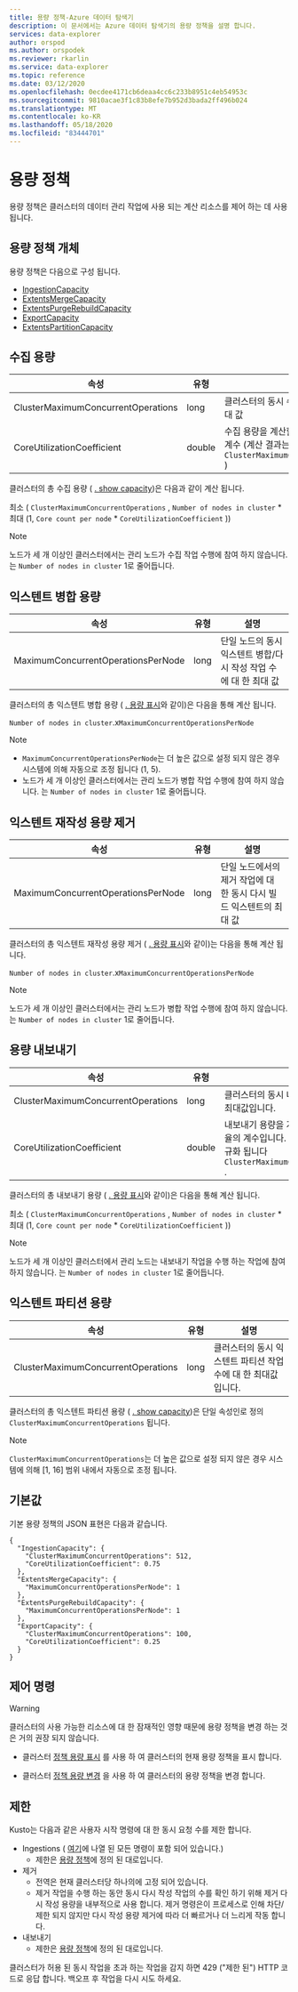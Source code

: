 ```yaml
---
title: 용량 정책-Azure 데이터 탐색기
description: 이 문서에서는 Azure 데이터 탐색기의 용량 정책을 설명 합니다.
services: data-explorer
author: orspod
ms.author: orspodek
ms.reviewer: rkarlin
ms.service: data-explorer
ms.topic: reference
ms.date: 03/12/2020
ms.openlocfilehash: 0ecdee4171cb6deaa4cc6c233b8951c4eb54953c
ms.sourcegitcommit: 9810acae3f1c83b8efe7b952d3bada2ff496b024
ms.translationtype: MT
ms.contentlocale: ko-KR
ms.lasthandoff: 05/18/2020
ms.locfileid: "83444701"
---
```

# <a name="capacity-policy"></a>용량 정책

용량 정책은 클러스터의 데이터 관리 작업에 사용 되는 계산 리소스를 제어 하는 데 사용 됩니다.

## <a name="the-capacity-policy-object"></a>용량 정책 개체

용량 정책은 다음으로 구성 됩니다.

* [IngestionCapacity](#ingestion-capacity)
* [ExtentsMergeCapacity](#extents-merge-capacity)
* [ExtentsPurgeRebuildCapacity](#extents-purge-rebuild-capacity)
* [ExportCapacity](#export-capacity)
* [ExtentsPartitionCapacity](#extents-partition-capacity)

## <a name="ingestion-capacity"></a>수집 용량

|속성                           |유형    |설명                                                                                                                                                                               |
|-----------------------------------|--------|------------------------------------------------------------------------------------------------------------------------------------------------------------------------------------------|
|ClusterMaximumConcurrentOperations |long    |클러스터의 동시 수집 작업 수에 대 한 최대 값                                                                                                            |
|CoreUtilizationCoefficient         |double  |수집 용량을 계산할 때 사용할 코어 비율의 계수 (계산 결과는 항상에 의해 정규화 됨 `ClusterMaximumConcurrentOperations` ) |                                                                                                                             |

클러스터의 총 수집 용량 ( [. show capacity](../management/diagnostics.md#show-capacity))은 다음과 같이 계산 됩니다.

최소 ( `ClusterMaximumConcurrentOperations` , `Number of nodes in cluster` * 최대 (1, `Core count per node`  *  `CoreUtilizationCoefficient` ))

> [!Note]
> 노드가 세 개 이상인 클러스터에서는 관리 노드가 수집 작업 수행에 참여 하지 않습니다. 는 `Number of nodes in cluster` 1로 줄어듭니다.

## <a name="extents-merge-capacity"></a>익스텐트 병합 용량

|속성                           |유형    |설명                                                                                    |
|-----------------------------------|--------|-----------------------------------------------------------------------------------------------|
|MaximumConcurrentOperationsPerNode |long    |단일 노드의 동시 익스텐트 병합/다시 작성 작업 수에 대 한 최대 값 |

클러스터의 총 익스텐트 병합 용량 ( [. 용량 표시](../management/diagnostics.md#show-capacity)와 같이)은 다음을 통해 계산 됩니다.

`Number of nodes in cluster`.x`MaximumConcurrentOperationsPerNode`

> [!Note]
> * `MaximumConcurrentOperationsPerNode`는 더 높은 값으로 설정 되지 않은 경우 시스템에 의해 자동으로 조정 됩니다 (1, 5).
> * 노드가 세 개 이상인 클러스터에서는 관리 노드가 병합 작업 수행에 참여 하지 않습니다. 는 `Number of nodes in cluster` 1로 줄어듭니다.

## <a name="extents-purge-rebuild-capacity"></a>익스텐트 재작성 용량 제거

|속성                           |유형    |설명                                                                                                                           |
|-----------------------------------|--------|--------------------------------------------------------------------------------------------------------------------------------------|
|MaximumConcurrentOperationsPerNode |long    |단일 노드에서의 제거 작업에 대 한 동시 다시 빌드 익스텐트의 최대 값 |

클러스터의 총 익스텐트 재작성 용량 제거 ( [. 용량 표시](../management/diagnostics.md#show-capacity)와 같이)는 다음을 통해 계산 됩니다.

`Number of nodes in cluster`.x`MaximumConcurrentOperationsPerNode`

> [!Note]
> 노드가 세 개 이상인 클러스터에서는 관리 노드가 병합 작업 수행에 참여 하지 않습니다. 는 `Number of nodes in cluster` 1로 줄어듭니다.

## <a name="export-capacity"></a>용량 내보내기

|속성                           |유형    |설명                                                                                                                                                                            |
|-----------------------------------|--------|---------------------------------------------------------------------------------------------------------------------------------------------------------------------------------------|
|ClusterMaximumConcurrentOperations |long    |클러스터의 동시 내보내기 작업 수에 대 한 최대값입니다.                                                                                                           |
|CoreUtilizationCoefficient         |double  |내보내기 용량을 계산할 때 사용할 코어 비율의 계수입니다. 계산 결과는 항상으로 정규화 됩니다 `ClusterMaximumConcurrentOperations` . |

클러스터의 총 내보내기 용량 ( [. 용량 표시](../management/diagnostics.md#show-capacity)와 같이)은 다음을 통해 계산 됩니다.

최소 ( `ClusterMaximumConcurrentOperations` , `Number of nodes in cluster` * 최대 (1, `Core count per node`  *  `CoreUtilizationCoefficient` ))

> [!Note]
> 노드가 세 개 이상인 클러스터에서 관리 노드는 내보내기 작업을 수행 하는 작업에 참여 하지 않습니다. 는 `Number of nodes in cluster` 1로 줄어듭니다.

## <a name="extents-partition-capacity"></a>익스텐트 파티션 용량

|속성                           |유형    |설명                                                                             |
|-----------------------------------|--------|----------------------------------------------------------------------------------------|
|ClusterMaximumConcurrentOperations |long    |클러스터의 동시 익스텐트 파티션 작업 수에 대 한 최대값입니다. |

클러스터의 총 익스텐트 파티션 용량 ( [. show capacity](../management/diagnostics.md#show-capacity))은 단일 속성인로 정의 `ClusterMaximumConcurrentOperations` 됩니다.

> [!Note]
> `ClusterMaximumConcurrentOperations`는 더 높은 값으로 설정 되지 않은 경우 시스템에 의해 [1, 16] 범위 내에서 자동으로 조정 됩니다.

## <a name="defaults"></a>기본값

기본 용량 정책의 JSON 표현은 다음과 같습니다.

```kusto 
{
  "IngestionCapacity": {
    "ClusterMaximumConcurrentOperations": 512,
    "CoreUtilizationCoefficient": 0.75
  },
  "ExtentsMergeCapacity": {
    "MaximumConcurrentOperationsPerNode": 1
  },
  "ExtentsPurgeRebuildCapacity": {
    "MaximumConcurrentOperationsPerNode": 1
  },
  "ExportCapacity": {
    "ClusterMaximumConcurrentOperations": 100,
    "CoreUtilizationCoefficient": 0.25
  }
}
```

## <a name="control-commands"></a>제어 명령

> [!WARNING]
> 클러스터의 사용 가능한 리소스에 대 한 잠재적인 영향 때문에 용량 정책을 변경 하는 것은 거의 권장 되지 않습니다.

* 클러스터 [정책 용량 표시](capacity-policy.md#show-cluster-policy-capacity) 를 사용 하 여 클러스터의 현재 용량 정책을 표시 합니다.

* 클러스터 [정책 용량 변경](capacity-policy.md#alter-cluster-policy-capacity) 을 사용 하 여 클러스터의 용량 정책을 변경 합니다.

## <a name="throttling"></a>제한

Kusto는 다음과 같은 사용자 시작 명령에 대 한 동시 요청 수를 제한 합니다.

* Ingestions ( [여기](../management/data-ingestion/index.md)에 나열 된 모든 명령이 포함 되어 있습니다.)
   * 제한은 [용량 정책](#capacity-policy)에 정의 된 대로입니다.
* 제거
   * 전역은 현재 클러스터당 하나의에 고정 되어 있습니다.
   * 제거 작업을 수행 하는 동안 동시 다시 작성 작업의 수를 확인 하기 위해 제거 다시 작성 용량을 내부적으로 사용 합니다. 제거 명령은이 프로세스로 인해 차단/제한 되지 않지만 다시 작성 용량 제거에 따라 더 빠르거나 더 느리게 작동 합니다.
* 내보내기
   * 제한은 [용량 정책](#capacity-policy)에 정의 된 대로입니다.

클러스터가 허용 된 동시 작업을 초과 하는 작업을 감지 하면 429 ("제한 된") HTTP 코드로 응답 합니다.
백오프 후 작업을 다시 시도 하세요.
